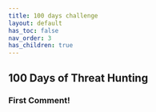 ```yaml
---
title: 100 days challenge 
layout: default
has_toc: false
nav_order: 3
has_children: true
---
```


## 100 Days of Threat Hunting 

### First Comment!